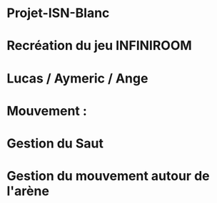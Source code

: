 # Projet-ISN-Blanc

# Recréation du jeu INFINIROOM

# Lucas / Aymeric / Ange

# Mouvement :

# Gestion du Saut
# Gestion du mouvement autour de l'arène
